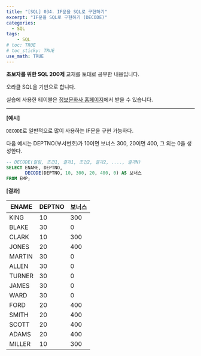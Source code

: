 ```yaml
---
title: "[SQL] 034. IF문을 SQL로 구현하기"
excerpt: "IF문을 SQL로 구현하기 (DECODE)"
categories: 
  - SQL
tags: 
    - SQL
# toc: TRUE
# toc_sticky: TRUE
use_math: TRUE
---
```


**초보자를 위한 SQL 200제** 교재를 토대로 공부한 내용입니다.

오라클 SQL을 기반으로 합니다.

실습에 사용한 테이블은 [정보문화사 홈페이지](http://infopub.co.kr/index.asp)에서 받을 수 있습니다.

---

**[예시]**

`DECODE`로 일반적으로 많이 사용하는 IF문을 구현 가능하다.

다음 예시는 DEPTNO(부서번호)가 10이면 보너스 300, 20이면 400, 그 외는 0을 생성한다.

```sql
-- DECODE(컬럼, 조건1, 결과1, 조건2, 결과2, ...., 결과N)
SELECT ENAME, DEPTNO,
       DECODE(DEPTNO, 10, 300, 20, 400, 0) AS 보너스
FROM EMP;
```


**[결과]**

ENAME|DEPTNO|보너스
|-|-|-|
KING|10|300
BLAKE|30|0
CLARK|10|300
JONES|20|400
MARTIN|30|0
ALLEN|30|0
TURNER|30|0
JAMES|30|0
WARD|30|0
FORD|20|400
SMITH|20|400
SCOTT|20|400
ADAMS|20|400
MILLER|10|300

